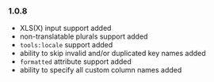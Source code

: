 ### 1.0.8
- XLS(X) input support added
- non-translatable plurals support added
- `tools:locale` support added
- ability to skip invalid and/or duplicated key names added
- `formatted` attribute support added
- ability to specify all custom column names added